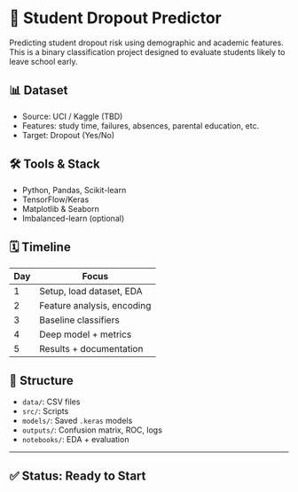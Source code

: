 # 🎯 Student Dropout Predictor

Predicting student dropout risk using demographic and academic features. This is a binary classification project designed to evaluate students likely to leave school early.

## 📊 Dataset
- Source: UCI / Kaggle (TBD)
- Features: study time, failures, absences, parental education, etc.
- Target: Dropout (Yes/No)

## 🛠 Tools & Stack
- Python, Pandas, Scikit-learn
- TensorFlow/Keras
- Matplotlib & Seaborn
- Imbalanced-learn (optional)

## 🗓️ Timeline
| Day | Focus                    |
|-----|--------------------------|
| 1   | Setup, load dataset, EDA |
| 2   | Feature analysis, encoding |
| 3   | Baseline classifiers     |
| 4   | Deep model + metrics     |
| 5   | Results + documentation  |

## 📁 Structure
- `data/`: CSV files
- `src/`: Scripts
- `models/`: Saved `.keras` models
- `outputs/`: Confusion matrix, ROC, logs
- `notebooks/`: EDA + evaluation

---

## ✅ Status: Ready to Start
